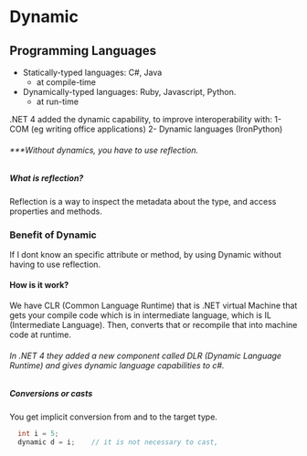 # Dynamic

## Programming Languages
  - Statically-typed languages: C#, Java
      - at compile-time
  - Dynamically-typed languages: Ruby, Javascript, Python.
      - at run-time

.NET 4 added the dynamic capability, to improve interoperability with:
  1- COM (eg writing office applications)
  2- Dynamic languages (IronPython)

###### ***Without dynamics, you have to use reflection.

##### What is reflection?
  Reflection is a way to inspect the metadata about the type, and access properties and methods.
  
### Benefit of Dynamic
  If I dont know an specific attribute or method, by using Dynamic without having to use reflection.


#### How is it work?
We have CLR (Common Language Runtime) that is .NET virtual Machine that gets your compile code which is in intermediate language, 
which is IL (Intermediate Language). Then, converts that or recompile that into machine code at runtime.
###### In .NET 4 they added a new component called DLR (Dynamic Language Runtime) and gives dynamic language capabilities to c#.

##### Conversions or casts
  You get implicit conversion from and to the target type.
```c#
  int i = 5;
  dynamic d = i;    // it is not necessary to cast,
```
